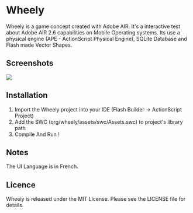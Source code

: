 Wheely
======
Wheely is a game concept created with Adobe AIR. It's a interactive test about Adobe AIR 2.6 capabilities on Mobile Operating systems. Its use a physical engine (APE - ActionScript Physical Engine), SQLite Database and Flash made Vector Shapes.

Screenshots
-----------
[![](https://raw.github.com/jimmyvergerolle/wheely/master/Screenshots/wheely2.png)](https://raw.github.com/jimmyvergerolle/wheely/master/Screenshots/wheely2.png)

Installation
------------
1. Import the Wheely project into your IDE (Flash Builder -> ActionScript Project)
1. Add the SWC (org/wheely/assets/swc/Assets.swc) to project's library path
1. Compile And Run !

Notes
-----
The UI Language is in French.

Licence
-------
Wheely is released under the MIT License. Please see the LICENSE file for details.